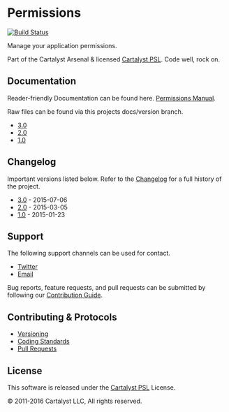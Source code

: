 # Permissions

[![Build Status](https://magnum.travis-ci.com/cartalyst/platform-permissions.svg?token=98Zt8zYdwyheTKqziswS&branch=master)](https://magnum.travis-ci.com/cartalyst/platform-permissions)

Manage your application permissions.

Part of the Cartalyst Arsenal & licensed [Cartalyst PSL](LICENSE). Code well, rock on.

## Documentation

Reader-friendly Documentation can be found here. [Permissions Manual](https://cartalyst.com/manual/platform-permissions).

Raw files can be found via this projects docs/version branch.

- [3.0](https://github.com/cartalyst/platform-permissions/tree/docs/3.0)
- [2.0](https://github.com/cartalyst/platform-permissions/tree/docs/2.0)
- [1.0](https://github.com/cartalyst/platform-permissions/tree/docs/1.0)

## Changelog

Important versions listed below. Refer to the [Changelog](CHANGELOG.md) for a full history of the project.

- [3.0](CHANGELOG.md) - 2015-07-06
- [2.0](CHANGELOG.md) - 2015-03-05
- [1.0](CHANGELOG.md) - 2015-01-23

## Support

The following support channels can be used for contact.

- [Twitter](https://cartalyst.com/@twitter)
- [Email](mailto:help@cartalyst.com)

Bug reports, feature requests, and pull requests can be submitted by following our [Contribution Guide](CONTRIBUTING.md).

## Contributing & Protocols

- [Versioning](CONTRIBUTING.md#versioning)
- [Coding Standards](CONTRIBUTING.md#coding-standards)
- [Pull Requests](CONTRIBUTING.md#pull-requests)

## License

This software is released under the [Cartalyst PSL](LICENSE) License.

© 2011-2016 Cartalyst LLC, All rights reserved.
